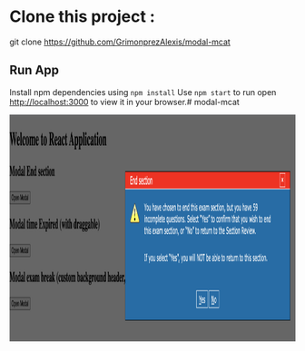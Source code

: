 # Clone this project :
git clone https://github.com/GrimonprezAlexis/modal-mcat

## Run App 
Install npm dependencies using `npm install`
Use `npm start` to run open [http://localhost:3000](http://localhost:3000) to view it in your browser.# modal-mcat

<img src="./screen.png" width="850px" height="400px">
